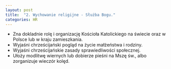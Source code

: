 ```yaml
---
layout: post
title:  "2. Wychowanie religijne - Służba Bogu."
categories: HR 
---
```


* Zna dokladnie rolę i organizację Kościoła Katolickiego na
  świecie oraz w Polsce lub w kraju zamieszkania.
* Wyjaśni chrześcijański pogląd na życie małżeństwa i rodziny.
* Wyjaśni chrześcijańskie zasady sprawiedliwości społecznej.
* Ułoży modlitwę wiernych lub dobierze pieśni na Mszę św., albo
  zorganizuje wieczór kolęd.
